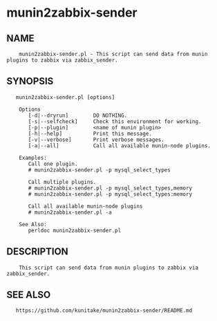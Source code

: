munin2zabbix-sender
===================

NAME
---------------

        munin2zabbix-sender.pl - This script can send data from munin plugins to zabbix via zabbix_sender.

SYNOPSIS
---------------
       munin2zabbix-sender.pl [options]

        Options
           [-d|--dryrun]        DO NOTHING.
           [-s|--selfcheck]     Check this environment for working.
           [-p|--plugin]        <name of munin plugin>
           [-h|--help]          Print this message.
           [-v|--verbose]       Print verbose messages.
           [-a|--all]           Call all available munin-node plugins.

        Examples:
           Call one plugin.
           # munin2zabbix-sender.pl -p mysql_select_types

           Call multiple plugins.
           # munin2zabbix-sender.pl -p mysql_select_types,memory
           # munin2zabbix-sender.pl -p mysql_select_types:memory

           Call all available munin-node plugins
           # munin2zabbix-sender.pl -a

        See Also:
           perldoc munin2zabbix-sender.pl

DESCRIPTION
---------------
        This script can send data from munin plugins to zabbix via zabbix_sender.

SEE ALSO
---------------
       https://github.com/kunitake/munin2zabbix-sender/README.md

